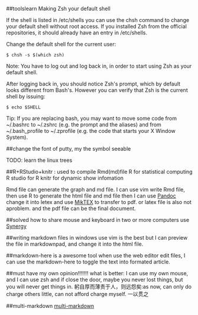 ##toolslearn
 Making Zsh your default shell

If the shell is listed in /etc/shells you can use the chsh command to change your default shell without root access. If you installed Zsh from the official repositories, it should already have an entry in /etc/shells.

Change the default shell for the current user:

    $ chsh -s $(which zsh)

Note: You have to log out and log back in, in order to start using Zsh as your default shell.

After logging back in, you should notice Zsh's prompt, which by default looks different from Bash's. However you can verify that Zsh is the current shell by issuing:

    $ echo $SHELL

Tip: If you are replacing bash, you may want to move some code from ~/.bashrc to ~/.zshrc (e.g. the prompt and the aliases) and from ~/.bash_profile to ~/.zprofile (e.g. the code that starts your X Window System).


##change the font of putty, my the symbol seeable

TODO:
learn the linux trees


##R+RStudio+knitr : used to compile Rmd(md)file
R for statistical computing
R studio for R
knitr for dynamic show infomation

Rmd file can generate the graph and md file.
I can use vim write Rmd file, then use R to generate the html file and md file
then I can use [Pandoc](http://johnmacfarlane.net/pandoc/) change it into letex and use [MikTEX](miktex.org) to transfer to pdf. or latex file is also not aproblem.
and the pdf file can be the final document.


##solved how to share mouse and keyboard in two or more computers
use [Synergy](www.synergy-foss.org)

##writing markdown files in windows use vim is the best
but I can preview the file in markdownpad, and change it into the html file.

##markdown-here is a awesome tool
when use the web editor edit files, I can use the markdown-here to toggle the text into formated article.


##must have my own opinion!!!!!!!
what is better: I can use my own mouse, and I can use zsh
and if close the door, maybe you never lost things, but you will never get things in.
躬自厚而薄责于人，则远怨矣:as now, can only do charge others little, can not afford charge myself.
一以贯之


##multi-markdown
[multi-markdown](http://fletcherpenney.net/multimarkdown/)
